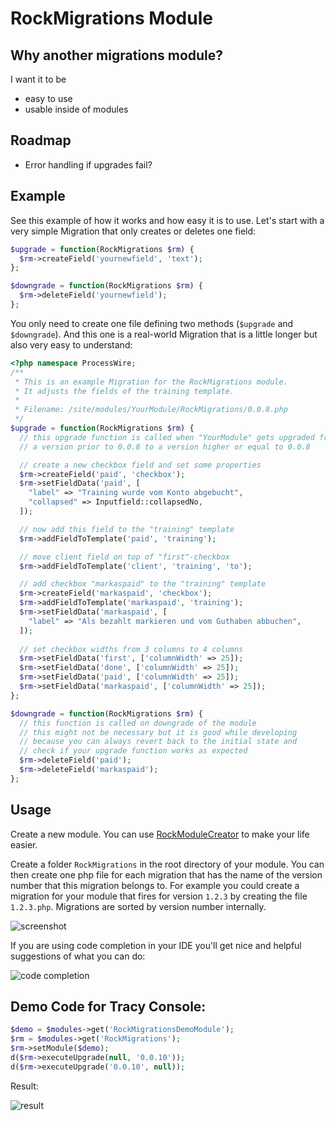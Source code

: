 # RockMigrations Module

## Why another migrations module?

I want it to be
* easy to use
* usable inside of modules

## Roadmap

* Error handling if upgrades fail?

## Example

See this example of how it works and how easy it is to use. Let's start with a very simple Migration that only creates or deletes one field:

```php
$upgrade = function(RockMigrations $rm) {
  $rm->createField('yournewfield', 'text');
};

$downgrade = function(RockMigrations $rm) {
  $rm->deleteField('yournewfield');
};
```

You only need to create one file defining two methods (`$upgrade` and `$downgrade`). And this one is a real-world Migration that is a little longer but also very easy to understand:

```php
<?php namespace ProcessWire;
/**
 * This is an example Migration for the RockMigrations module.
 * It adjusts the fields of the training template.
 *
 * Filename: /site/modules/YourModule/RockMigrations/0.0.8.php
 */
$upgrade = function(RockMigrations $rm) {
  // this upgrade function is called when "YourModule" gets upgraded from
  // a version prior to 0.0.8 to a version higher or equal to 0.0.8

  // create a new checkbox field and set some properties
  $rm->createField('paid', 'checkbox');
  $rm->setFieldData('paid', [
    "label" => "Training wurde vom Konto abgebucht",
    "collapsed" => Inputfield::collapsedNo,
  ]);

  // now add this field to the "training" template
  $rm->addFieldToTemplate('paid', 'training');

  // move client field on top of "first"-checkbox
  $rm->addFieldToTemplate('client', 'training', 'to');

  // add checkbox "markaspaid" to the "training" template
  $rm->createField('markaspaid', 'checkbox');
  $rm->addFieldToTemplate('markaspaid', 'training');
  $rm->setFieldData('markaspaid', [
    "label" => "Als bezahlt markieren und vom Guthaben abbuchen",
  ]);
  
  // set checkbox widths from 3 columns to 4 columns
  $rm->setFieldData('first', ['columnWidth' => 25]);
  $rm->setFieldData('done', ['columnWidth' => 25]);
  $rm->setFieldData('paid', ['columnWidth' => 25]);
  $rm->setFieldData('markaspaid', ['columnWidth' => 25]);
};

$downgrade = function(RockMigrations $rm) {
  // this function is called on downgrade of the module
  // this might not be necessary but it is good while developing
  // because you can always revert back to the initial state and
  // check if your upgrade function works as expected
  $rm->deleteField('paid');
  $rm->deleteField('markaspaid');
};
```

## Usage

Create a new module. You can use [RockModuleCreator](https://github.com/BernhardBaumrock/RockModuleCreator) to make your life easier.

Create a folder `RockMigrations` in the root directory of your module. You can then create one php file for each migration that has the name of the version number that this migration belongs to. For example you could create a migration for your module that fires for version `1.2.3` by creating the file `1.2.3.php`. Migrations are sorted by version number internally.

![screenshot](https://i.imgur.com/ErjEicZ.png)

If you are using code completion in your IDE you'll get nice and helpful suggestions of what you can do:

![code completion](https://i.imgur.com/rwr6SBJ.png)

## Demo Code for Tracy Console:

```php
$demo = $modules->get('RockMigrationsDemoModule');
$rm = $modules->get('RockMigrations');
$rm->setModule($demo);
d($rm->executeUpgrade(null, '0.0.10'));
d($rm->executeUpgrade('0.0.10', null));
```

Result:

![result](https://i.imgur.com/iFvHwyO.png)
